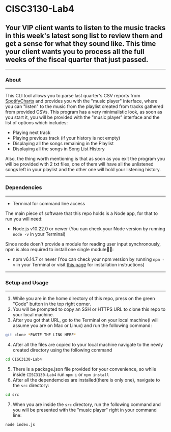 # CISC3130-Lab4
## Your VIP client wants to listen to the music tracks in this week's latest song list to review them and get a sense for what they sound like. This time your client wants you to process all the full weeks of the fiscal quarter that just passed.

---
### About
---
This CLI tool allows you to parse last quarter's CSV reports from [SpotifyCharts](https://spotifycharts.com/regional) and provides you with the "music player" interface, where you can "listen" to the music from the playlist created from tracks gathered from provided CSVs.
This program has a very minimalistic look, as soon as you start it, you will be provided with the "music player" interface and the list of options which includes:
* Playing next track
* Playing previous track (if your history is not empty)
* Displaying all the songs remaining in the Playlist  
* Displaying all the songs in Song List History  

Also, the thing worth mentioning is that as soon as you exit the program you will be provided with 2 txt files, one of them will have all the unlistened songs left in your playlist and the other one will hold your listening history.

---
### Dependencies
---
- Terminal for command line access  

The main piece of software that this repo holds is a Node app, for that to run you will need:
- Node.js v10.22.0 or newer (You can check your Node version by running ```node -v``` in your Terminal) 

Since node dosn't provide a module for reading user input synchronously, npm is also required to install one single module🤷‍♂️:
- npm v6.14.7 or never (You can check your npm version by running ```npm -v``` in your Terminal or visit [this page](https://www.npmjs.com/get-npm) for installation instructions) 

---
### Setup and Usage
---
1. While you are in the home directory of this repo, press on the green "Code" button in the top right corner.
2. You will be prompted to copy an SSH or HTTPS URL to clone this repo to your local machine.
3. After you got that URL, go to the Terminal on your local machine(I will assume you are on Mac or Linux) and run the following command: 
```zsh
git clone *PASTE THE LINK HERE*
```
4. After all the files are copied to your local machine navigate to the newly created directory using the following command 
```zsh 
cd CISC3130-Lab4
```  
5. There is a package.json file provided for your convenience, so while inside `CISC3130-Lab4` run `npm i` or `npm install`
6. After all the dependemcies are installed(there is only one), navigate to the `src` directory:
```zsh 
cd src
```  
7. When you are inside the `src` directory, run the following command and you will be presented with the "music player" right in your command line: 
```zsh
node index.js
```  
